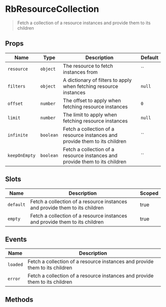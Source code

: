 # RbResourceCollection

> Fetch a collection of a resource instances and provide them to its children

## Props

| Name | Type | Description | Default |
| ---- | ---- | ----------- | ------- |
| `resource` | `object` | The resource to fetch instances from | `` |
| `filters` | `object` | A dictionary of filters to apply when fetching resource instances | `null` |
| `offset` | `number` | The offset to apply when fetching resource instances | `0` |
| `limit` | `number` | The limit to apply when fetching resource instances | `null` |
| `infinite` | `boolean` | Fetch a collection of a resource instances and provide them to its children | `` |
| `keepOnEmpty` | `boolean` | Fetch a collection of a resource instances and provide them to its children | `` |

## Slots

| Name | Description | Scoped |
| ---- | ----------- | ------ |
| `default` | Fetch a collection of a resource instances and provide them to its children | true |
| `empty` | Fetch a collection of a resource instances and provide them to its children | true |

## Events

| Name | Description |
| ---- | ----------- |
| `loaded` | Fetch a collection of a resource instances and provide them to its children |
| `error` | Fetch a collection of a resource instances and provide them to its children |

## Methods
